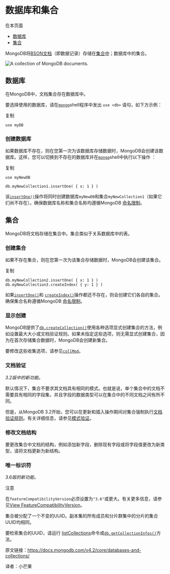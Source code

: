 # 数据库和集合

在本页面

- [数据库](https://docs.mongodb.com/v4.2/core/databases-and-collections/#databases)
- [集合](https://docs.mongodb.com/v4.2/core/databases-and-collections/#collections)

MongoDB将[BSON文档](https://docs.mongodb.com/v4.2/core/document/#bson-document-format)（即数据记录）存储在[集合中](https://docs.mongodb.com/v4.2/reference/glossary/#term-collection)；数据库中的集合。



![A collection of MongoDB documents.](https://docs.mongodb.com/v4.2/_images/crud-annotated-collection.bakedsvg.svg)



## 数据库

在MongoDB中，文档集合存在数据库中。

要选择使用的数据库，请在[`mongo`](https://docs.mongodb.com/v4.2/reference/program/mongo/#bin.mongo)shell程序中发出 `use <db>` 语句，如下方示例：

复制

```
use myDB
```



### 创建数据库

如果数据库不存在，则在您第一次为该数据库存储数据时，MongoDB会创建该数据库。这样，您可以切换到不存在的数据库并在[`mongo`](https://docs.mongodb.com/v4.2/reference/program/mongo/#bin.mongo)shell中执行以下操作 ：

复制

```
use myNewDB

db.myNewCollection1.insertOne( { x: 1 } )
```

该[`insertOne()`](https://docs.mongodb.com/v4.2/reference/method/db.collection.insertOne/#db.collection.insertOne)操作将同时创建数据库`myNewDB`和集合`myNewCollection1`（如果它们尚不存在）。确保数据库名称和集合名称均遵循MongoDB [命名限制](https://docs.mongodb.com/v4.2/reference/limits/#restrictions-on-db-names)。



## 集合

MongoDB将文档存储在集合中。集合类似于关系数据库中的表。

### 创建集合

如果不存在集合，则在您第一次为该集合存储数据时，MongoDB会创建该集合。

复制

```
db.myNewCollection2.insertOne( { x: 1 } )
db.myNewCollection3.createIndex( { y: 1 } )
```

如果[`insertOne()`](https://docs.mongodb.com/v4.2/reference/method/db.collection.insertOne/#db.collection.insertOne)和 [`createIndex()`](https://docs.mongodb.com/v4.2/reference/method/db.collection.createIndex/#db.collection.createIndex)操作都还不存在，则会创建它们各自的集合。确保集合名称遵循MongoDB [命名限制](https://docs.mongodb.com/v4.2/reference/limits/#restrictions-on-db-names)。



### 显示创建

MongoDB提供了[`db.createCollection()`](https://docs.mongodb.com/v4.2/reference/method/db.createCollection/#db.createCollection)使用各种选项显式创建集合的方法，例如设置最大大小或文档验证规则。如果未指定这些选项，则无需显式创建集合，因为在首次存储集合数据时，MongoDB会创建新集合。

要修改这些收集选项，请参见[`collMod`](https://docs.mongodb.com/v4.2/reference/command/collMod/#dbcmd.collMod)。



### 文档验证

*3.2版中的新功能。*

默认情况下，集合不要求其文档具有相同的模式。也就是说，单个集合中的文档不需要具有相同的字段集，并且字段的数据类型可以在集合中的不同文档之间有所不同。

但是，从MongoDB 3.2开始，您可以在更新和插入操作期间对集合强制执行[文档验证规则](https://docs.mongodb.com/v4.2/core/schema-validation/)。有关详细信息，请参见[模式验证](https://docs.mongodb.com/v4.2/core/schema-validation/)。



### 修改文档结构

要更改集合中文档的结构，例如添加新字段，删除现有字段或将字段值更改为新类型，请将文档更新为新结构。



### 唯一标识符

*3.6版的新功能。*

注意

在`featureCompatibilityVersion`必须设置为`"3.6"`或更大。有关更多信息，请参见[View FeatureCompatibilityVersion](https://docs.mongodb.com/v4.2/reference/command/setFeatureCompatibilityVersion/#view-fcv)。

集合被分配了一个不变的UUID。副本集的所有成员和分片群集中的分片的集合UUID均相同。

要检索集合的UUID，请运行 [listCollections](https://docs.mongodb.com/manual/reference/command/listCollections)命令或[`db.getCollectionInfos()`](https://docs.mongodb.com/v4.2/reference/method/db.getCollectionInfos/#db.getCollectionInfos)方法。



原文链接：https://docs.mongodb.com/v4.2/core/databases-and-collections/

译者：小芒果